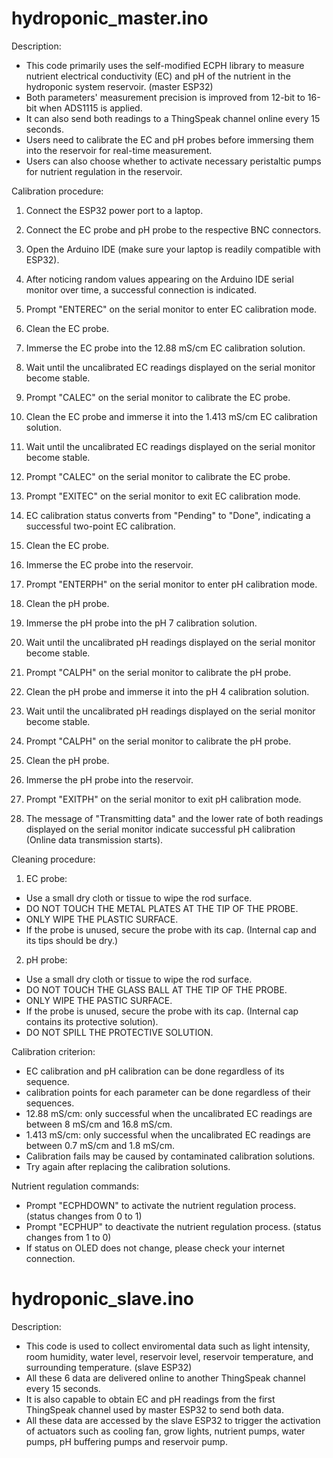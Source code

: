 
# hydroponic_master.ino

Description:
- This code primarily uses the self-modified ECPH library to measure nutrient electrical conductivity (EC) and pH of the nutrient in the hydroponic system reservoir. (master ESP32)
- Both parameters' measurement precision is improved from 12-bit to 16-bit when ADS1115 is applied. 
- It can also send both readings to a ThingSpeak channel online every 15 seconds. 
- Users need to calibrate the EC and pH probes before immersing them into the reservoir for real-time measurement.
- Users can also choose whether to activate necessary peristaltic pumps for nutrient regulation in the reservoir.

Calibration procedure:
1. Connect the ESP32 power port to a laptop.
2. Connect the EC probe and pH probe to the respective BNC connectors.
3. Open the Arduino IDE (make sure your laptop is readily compatible with ESP32).
4. After noticing random values appearing on the Arduino IDE serial monitor over time, a successful connection is indicated.
5. Prompt "ENTEREC" on the serial monitor to enter EC calibration mode.
6. Clean the EC probe.
7. Immerse the EC probe into the 12.88 mS/cm EC calibration solution.
8. Wait until the uncalibrated EC readings displayed on the serial monitor become stable.
9. Prompt "CALEC" on the serial monitor to calibrate the EC probe.
10. Clean the EC probe and immerse it into the 1.413 mS/cm EC calibration solution.
11. Wait until the uncalibrated EC readings displayed on the serial monitor become stable.
12. Prompt "CALEC" on the serial monitor to calibrate the EC probe.
13. Prompt "EXITEC" on the serial monitor to exit EC calibration mode.
14. EC calibration status converts from "Pending" to "Done", indicating a successful two-point EC calibration.
15. Clean the EC probe.
16. Immerse the EC probe into the reservoir.

17. Prompt "ENTERPH" on the serial monitor to enter pH calibration mode.
18. Clean the pH probe.
19. Immerse the pH probe into the pH 7 calibration solution.
20. Wait until the uncalibrated pH readings displayed on the serial monitor become stable.
21. Prompt "CALPH" on the serial monitor to calibrate the pH probe.
22. Clean the pH probe and immerse it into the pH 4 calibration solution.
23. Wait until the uncalibrated pH readings displayed on the serial monitor become stable.
24. Prompt "CALPH" on the serial monitor to calibrate the pH probe.
25. Clean the pH probe.
26. Immerse the pH probe into the reservoir.
27. Prompt "EXITPH" on the serial monitor to exit pH calibration mode.
28. The message of "Transmitting data" and the lower rate of both readings displayed on the serial monitor indicate successful pH calibration (Online data transmission starts).

Cleaning procedure:
1. EC probe:
- Use a small dry cloth or tissue to wipe the rod surface.
- DO NOT TOUCH THE METAL PLATES AT THE TIP OF THE PROBE.
- ONLY WIPE THE PLASTIC SURFACE.
- If the probe is unused, secure the probe with its cap. (Internal cap and its tips should be dry.)
2. pH probe:
- Use a small dry cloth or tissue to wipe the rod surface.
- DO NOT TOUCH THE GLASS BALL AT THE TIP OF THE PROBE.
- ONLY WIPE THE PASTIC SURFACE.
- If the probe is unused, secure the probe with its cap. (Internal cap contains its protective solution).
- DO NOT SPILL THE PROTECTIVE SOLUTION.

Calibration criterion:
- EC calibration and pH calibration can be done regardless of its sequence.
- calibration points for each parameter can be done regardless of their sequences.
- 12.88 mS/cm: only successful when the uncalibrated EC readings are between 8 mS/cm and 16.8 mS/cm.
- 1.413 mS/cm: only successful when the uncalibrated EC readings are between 0.7 mS/cm and 1.8 mS/cm.
- Calibration fails may be caused by contaminated calibration solutions.
- Try again after replacing the calibration solutions.

Nutrient regulation commands:
- Prompt "ECPHDOWN" to activate the nutrient regulation process. (status changes from 0 to 1)
- Prompt "ECPHUP" to deactivate the nutrient regulation process. (status changes from 1 to 0)
- If status on OLED does not change, please check your internet connection.

# hydroponic_slave.ino

Description: 
- This code is used to collect enviromental data such as light intensity, room humidity, water level, reservoir level, reservoir temperature, and surrounding temperature. (slave ESP32)
- All these 6 data are delivered online to another ThingSpeak channel every 15 seconds.
- It is also capable to obtain EC and pH readings from the first ThingSpeak channel used by master ESP32 to send both data.
- All these data are accessed by the slave ESP32 to trigger the activation of actuators such as cooling fan, grow lights, nutrient pumps, water pumps, pH buffering pumps and reservoir pump.

